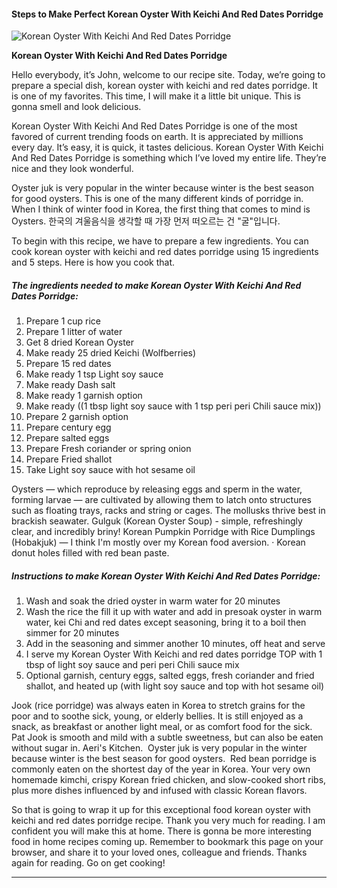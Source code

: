             

#### Steps to Make Perfect Korean Oyster With Keichi And Red Dates Porridge

![Korean Oyster With Keichi And Red Dates Porridge](https://img-global.cpcdn.com/recipes/d7c7fc0ed60336d7/751x532cq70/korean-oyster-with-keichi-and-red-dates-porridge-recipe-main-photo.jpg)

**Korean Oyster With Keichi And Red Dates Porridge**

Hello everybody, it’s John, welcome to our recipe site. Today, we’re going to prepare a special dish, korean oyster with keichi and red dates porridge. It is one of my favorites. This time, I will make it a little bit unique. This is gonna smell and look delicious.

Korean Oyster With Keichi And Red Dates Porridge is one of the most favored of current trending foods on earth. It is appreciated by millions every day. It’s easy, it is quick, it tastes delicious. Korean Oyster With Keichi And Red Dates Porridge is something which I’ve loved my entire life. They’re nice and they look wonderful.

Oyster juk is very popular in the winter because winter is the best season for good oysters. This is one of the many different kinds of porridge in. When I think of winter food in Korea, the first thing that comes to mind is Oysters. 한국의 겨울음식을 생각할 때 가장 먼저 떠오르는 건 "굴"입니다.

To begin with this recipe, we have to prepare a few ingredients. You can cook korean oyster with keichi and red dates porridge using 15 ingredients and 5 steps. Here is how you cook that.

##### The ingredients needed to make Korean Oyster With Keichi And Red Dates Porridge:

1.  Prepare 1 cup rice
2.  Prepare 1 litter of water
3.  Get 8 dried Korean Oyster
4.  Make ready 25 dried Keichi (Wolfberries)
5.  Prepare 15 red dates
6.  Make ready 1 tsp Light soy sauce
7.  Make ready Dash salt
8.  Make ready 1 garnish option
9.  Make ready ((1 tbsp light soy sauce with 1 tsp peri peri Chili sauce mix))
10.  Prepare 2 garnish option
11.  Prepare century egg
12.  Prepare salted eggs
13.  Prepare Fresh coriander or spring onion
14.  Prepare Fried shallot
15.  Take Light soy sauce with hot sesame oil

Oysters — which reproduce by releasing eggs and sperm in the water, forming larvae — are cultivated by allowing them to latch onto structures such as floating trays, racks and string or cages. The mollusks thrive best in brackish seawater. Gulguk (Korean Oyster Soup) - simple, refreshingly clear, and incredibly briny! Korean Pumpkin Porridge with Rice Dumplings (Hobakjuk) — I think I'm mostly over my Korean food aversion. · Korean donut holes filled with red bean paste.

##### Instructions to make Korean Oyster With Keichi And Red Dates Porridge:

1.  Wash and soak the dried oyster in warm water for 20 minutes
2.  Wash the rice the fill it up with water and add in presoak oyster in warm water, kei Chi and red dates except seasoning, bring it to a boil then simmer for 20 minutes
3.  Add in the seasoning and simmer another 10 minutes, off heat and serve
4.  I serve my Korean Oyster With Keichi and red dates porridge TOP with 1 tbsp of light soy sauce and peri peri Chili sauce mix
5.  Optional garnish, century eggs, salted eggs, fresh coriander and fried shallot, and heated up (with light soy sauce and top with hot sesame oil)

Jook (rice porridge) was always eaten in Korea to stretch grains for the poor and to soothe sick, young, or elderly bellies. It is still enjoyed as a snack, as breakfast or another light meal, or as comfort food for the sick. Pat Jook is smooth and mild with a subtle sweetness, but can also be eaten without sugar in. Aeri's Kitchen. ‍ Oyster juk is very popular in the winter because winter is the best season for good oysters. ‍ Red bean porridge is commonly eaten on the shortest day of the year in Korea. Your very own homemade kimchi, crispy Korean fried chicken, and slow-cooked short ribs, plus more dishes influenced by and infused with classic Korean flavors.

So that is going to wrap it up for this exceptional food korean oyster with keichi and red dates porridge recipe. Thank you very much for reading. I am confident you will make this at home. There is gonna be more interesting food in home recipes coming up. Remember to bookmark this page on your browser, and share it to your loved ones, colleague and friends. Thanks again for reading. Go on get cooking!

* * *